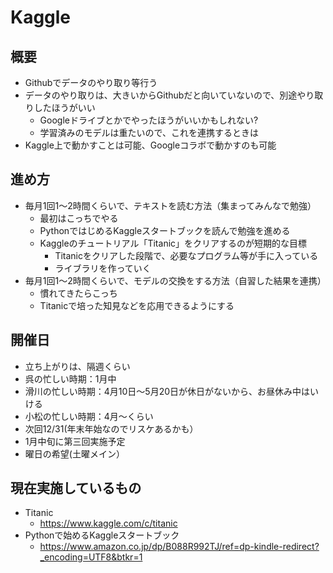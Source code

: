 # Kaggle

## 概要

* Githubでデータのやり取り等行う
* データのやり取りは、大きいからGithubだと向いていないので、別途やり取りしたほうがいい
  * Googleドライブとかでやったほうがいいかもしれない?
  * 学習済みのモデルは重たいので、これを連携するときは
* Kaggle上で動かすことは可能、Googleコラボで動かすのも可能

## 進め方

* 毎月1回1～2時間くらいで、テキストを読む方法（集まってみんなで勉強）
  * 最初はこっちでやる
  * PythonではじめるKaggleスタートブックを読んで勉強を進める
  * Kaggleのチュートリアル「Titanic」をクリアするのが短期的な目標
    * Titanicをクリアした段階で、必要なプログラム等が手に入っている
    * ライブラリを作っていく
* 毎月1回1～2時間くらいで、モデルの交換をする方法（自習した結果を連携）
  * 慣れてきたらこっち
  * Titanicで培った知見などを応用できるようにする

## 開催日

* 立ち上がりは、隔週くらい
* 呉の忙しい時期：1月中
* 滑川の忙しい時期：4月10日～5月20日が休日がないから、お昼休み中はいける
* 小松の忙しい時期：4月～くらい
* 次回12/31(年末年始なのでリスケあるかも）
* 1月中旬に第三回実施予定
* 曜日の希望(土曜メイン）

## 現在実施しているもの

* Titanic
  * https://www.kaggle.com/c/titanic
* Pythonで始めるKaggleスタートブック
  * https://www.amazon.co.jp/dp/B088R992TJ/ref=dp-kindle-redirect?_encoding=UTF8&btkr=1
